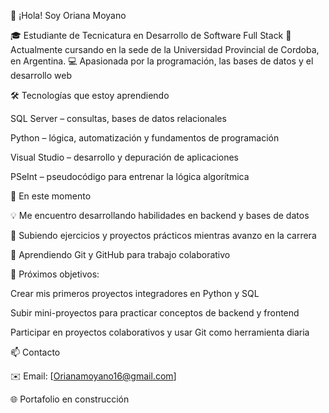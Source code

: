 👋 ¡Hola! Soy Oriana Moyano

🎓 Estudiante de Tecnicatura en Desarrollo de Software Full Stack
📍 Actualmente cursando en la sede de la Universidad  Provincial de Cordoba, en Argentina.
💻 Apasionada por la programación, las bases de datos y el desarrollo web

🛠️ Tecnologías que estoy aprendiendo

SQL Server – consultas, bases de datos relacionales

Python – lógica, automatización y fundamentos de programación

Visual Studio – desarrollo y depuración de aplicaciones

PSeInt – pseudocódigo para entrenar la lógica algorítmica

📌 En este momento

💡 Me encuentro desarrollando habilidades en backend y bases de datos

📁 Subiendo ejercicios y proyectos prácticos mientras avanzo en la carrera

🧠 Aprendiendo Git y GitHub para trabajo colaborativo

🚀 Próximos objetivos:

Crear mis primeros proyectos integradores en Python y SQL

Subir mini-proyectos para practicar conceptos de backend y frontend

Participar en proyectos colaborativos y usar Git como herramienta diaria

📫 Contacto

✉️ Email: [Orianamoyano16@gmail.com]

🌐 Portafolio en construcción
